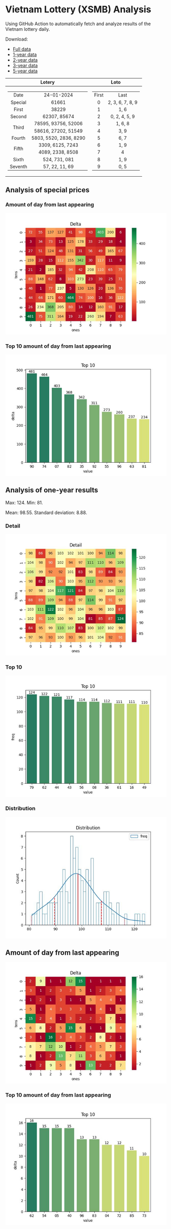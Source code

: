 # Vietnam Lottery (XSMB) Analysis

Using GitHub Action to automatically fetch and analyze results of the Vietnam lottery daily.

Download:

* [Full data](https://raw.githubusercontent.com/khiemdoan/vietnam-lottery-xsmb-analysis/main/results/xsmb.csv)
* [1-year data](https://raw.githubusercontent.com/khiemdoan/vietnam-lottery-xsmb-analysis/main/results/xsmb_1_year.csv)
* [2-year data](https://raw.githubusercontent.com/khiemdoan/vietnam-lottery-xsmb-analysis/main/results/xsmb_2_year.csv)
* [3-year data](https://raw.githubusercontent.com/khiemdoan/vietnam-lottery-xsmb-analysis/main/results/xsmb_3_year.csv)
* [5-year data](https://raw.githubusercontent.com/khiemdoan/vietnam-lottery-xsmb-analysis/main/results/xsmb_5_year.csv)

| Lotery      | Loto |
| :-----------: | :-----------: |
| <table><tr><td>Date</td><td>24-01-2024</td></tr><tr><td>Special</td><td>61661</td></tr><tr><td>First</td><td>38229</td></tr><tr><td>Second</td><td>62307, 85674</td></tr><tr><td rowspan="2">Third</td><td>78595, 93756, 52006</td></tr><tr><td>58616, 27202, 51549</td></tr><tr><td>Fourth</td><td>5803, 5520, 2836, 8290</td></tr><tr><td rowspan="2">Fifth</td><td>3309, 6125, 7243</td></tr><tr><td>4089, 2338, 8508</td></tr><tr><td>Sixth</td><td>524, 731, 081</td></tr><tr><td>Seventh</td><td>57, 22, 11, 69</td></tr></table> | <table><tr><td>First</td><td>Last</td></tr><tr><td>0</td><td>2, 3, 6, 7, 8, 9</td></tr><tr><td>1</td><td>1, 6</td></tr><tr><td>2</td><td>0, 2, 4, 5, 9</td></tr><tr><td>3</td><td>1, 6, 8</td></tr><tr><td>4</td><td>3, 9</td></tr><tr><td>5</td><td>6, 7</td></tr><tr><td>6</td><td>1, 9</td></tr><tr><td>7</td><td>4</td></tr><tr><td>8</td><td>1, 9</td></tr><tr><td>9</td><td>0, 5</td></tr></table> |


<h2>Analysis of special prices</h2>

<h3>Amount of day from last appearing</h3>

![Delta](images/special_delta.jpg)

<h3>Top 10 amount of day from last appearing</h3>

![Delta top 10](images/special_delta_top_10.jpg)

<h2>Analysis of one-year results</h2>

Max: 124. Min: 81.

Mean: 98.55. Standard deviation: 8.88.

<h3>Detail</h3>

![Detail](images/heatmap.jpg)

<h3>Top 10</h3>

![Top 10](images/top-10.jpg)

<h3>Distribution</h3>

![Distribution](images/distribution.jpg)

<h2>Amount of day from last appearing</h2>

![Delta](images/delta.jpg)

<h3>Top 10 amount of day from last appearing</h3>

![Delta top 10](images/delta_top_10.jpg)